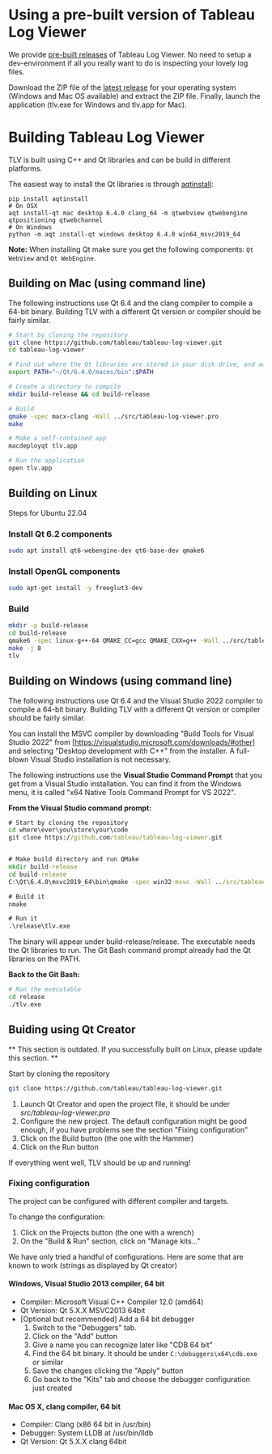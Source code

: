 # Using a pre-built version of Tableau Log Viewer

We provide [pre-built releases](https://github.com/tableau/tableau-log-viewer/releases) of Tableau Log Viewer.
No need to setup a dev-environment if all you really want to do is inspecting your lovely log files.

Download the ZIP file of the [latest release](https://github.com/tableau/tableau-log-viewer/releases/latest) for your operating system (Windows and Mac OS available) and extract the ZIP file. Finally, launch the application (tlv.exe for Windows and tlv.app for Mac).

# Building Tableau Log Viewer

TLV is built using C++ and Qt libraries and can be build in different platforms.

The easiest way to install the Qt libraries is through [aqtinstall](https://github.com/miurahr/aqtinstall):

```
pip install aqtinstall
# On OSX
aqt install-qt mac desktop 6.4.0 clang_64 -m qtwebview qtwebengine qtpositioning qtwebchannel
# On Windows
python -m aqt install-qt windows desktop 6.4.0 win64_msvc2019_64
```

**Note:** When installing Qt make sure you get the following components: `Qt WebView` and `Qt WebEngine`.

## Building on Mac (using command line)
The following instructions use Qt 6.4 and the clang compiler to compile a 64-bit binary.
Building TLV with a different Qt version or compiler should be fairly similar.

```bash
# Start by cloning the repository
git clone https://github.com/tableau/tableau-log-viewer.git
cd tableau-log-viewer

# Find out where the Qt libraries are stored in your disk drive, and add the directory to the PATH
export PATH="~/Qt/6.4.0/macos/bin":$PATH

# Create a directory to compile
mkdir build-release && cd build-release

# Build
qmake -spec macx-clang -Wall ../src/tableau-log-viewer.pro
make

# Make a self-contained app
macdeployqt tlv.app

# Run the application
open tlv.app
```

## Building on Linux

Steps for Ubuntu 22.04

### Install Qt 6.2 components

```bash
sudo apt install qt6-webengine-dev qt6-base-dev qmake6
```

### Install OpenGL components

```bash
sudo apt-get install -y freeglut3-dev
```

### Build

```bash
mkdir -p build-release
cd build-release
qmake6 -spec linux-g++-64 QMAKE_CC=gcc QMAKE_CXX=g++ -Wall ../src/tableau-log-viewer.pro
make -j 8
tlv
```

## Building on Windows (using command line)

The following instructions use Qt 6.4 and the Visual Studio 2022 compiler to compile a 64-bit binary.
Building TLV with a different Qt version or compiler should be fairly similar.

You can install the MSVC compiler by downloading "Build Tools for Visual Studio 2022" from [https://visualstudio.microsoft.com/downloads/#other] 
and selecting "Desktop development with C++" from the installer.
A full-blown Visual Studio installation is not necessary.

The following instructions use the **Visual Studio Command Prompt** that you get from a Visual Studio installation.
You can find it from the Windows menu, it is called "x64 Native Tools Command Prompt for VS 2022".

**From the Visual Studio command prompt:**
```cmd
# Start by cloning the repository
cd where\ever\you\store\your\code
git clone https://github.com/tableau/tableau-log-viewer.git


# Make build directory and run QMake
mkdir build-release
cd build-release
C:\Qt\6.4.0\msvc2019_64\bin\qmake -spec win32-msvc -Wall ../src/tableau-log-viewer.pro

# Build it
nmake

# Run it
.\release\tlv.exe
```

The binary will appear under build-release/release.
The executable needs the Qt libraries to run. The Git Bash command prompt already had the Qt libraries on the PATH.

**Back to the Git Bash:**
```bash
# Run the executable
cd release
./tlv.exe
```

## Buiding using Qt Creator

** This section is outdated. If you successfully built on Linux, please update this section. **

Start by cloning the repository
```bash
git clone https://github.com/tableau/tableau-log-viewer.git
```

1. Launch Qt Creator and open the project file, it should be under *src/tableau-log-viewer.pro*
2. Configure the new project. The default configuration might be good enough, if you have problems see the section "Fixing configuration"
3. Click on the Build button (the one with the Hammer)
4. Click on the Run button

If everything went well, TLV should be up and running!

### Fixing configuration
The project can be configured with different compiler and targets.

To change the configuration:

1. Click on the Projects button (the one with a wrench)
2. On the "Build & Run" section, click on "Manage kits..."

We have only tried a handful of configurations. Here are some that are known to work (strings as displayed by Qt creator)

#### Windows, Visual Studio 2013 compiler, 64 bit
* Compiler: Microsoft Visual C++ Compiler 12.0 (amd64)
* Qt Version: Qt 5.X.X MSVC2013 64bit
* [Optional but recommended] Add a 64 bit debugger
  1. Switch to the "Debuggers" tab.
  2. Click on the "Add" button
  3. Give a name you can recognize later like "CDB 64 bit"
  4. Find the 64 bit binary. It should be under `C:\debuggers\x64\cdb.exe` or similar
  5. Save the changes clicking the "Apply" button
  6. Go back to the "Kits" tab and choose the debugger configuration just created

#### Mac OS X, clang compiler, 64 bit
* Compiler: Clang (x86 64 bit in /usr/bin)
* Debugger: System LLDB at /usr/bin/lldb
* Qt Version: Qt 5.X.X clang 64bit

